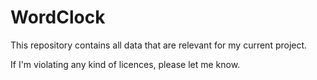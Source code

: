 # WordClock

This repository contains all data that are relevant for my current project.

If I'm violating any kind of licences, please let me know.
